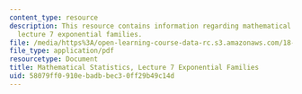 ```yaml
---
content_type: resource
description: This resource contains information regarding mathematical statistics,
  lecture 7 exponential families.
file: /media/https%3A/open-learning-course-data-rc.s3.amazonaws.com/18-655-mathematical-statistics-spring-2016/58079ff0910ebadbbec30ff29b49c14d_MIT18_655S16_LecNote7.pdf
file_type: application/pdf
resourcetype: Document
title: Mathematical Statistics, Lecture 7 Exponential Families
uid: 58079ff0-910e-badb-bec3-0ff29b49c14d
---
```


